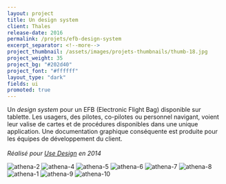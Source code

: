 ```yaml
---
layout: project
title: Un design system
client: Thales
release-date: 2016
permalink: /projets/efb-design-system
excerpt_separator: <!--more-->
project_thumbnail: /assets/images/projets-thumbnails/thumb-18.jpg
project_weight: 35
project_bg: "#202d40"
project_font: "#ffffff"
layout_type: "dark"
fields: ui
promoted: true
---
```


Un *design system* pour un EFB (Electronic Flight Bag) disponible sur tablette. Les usagers, des pilotes, co-pilotes ou personnel navigant, voient leur valise de cartes et de procédures disponibles dans une unique application. Une documentation graphique conséquente est produite pour les équipes de développement du client.
<br/><br/>
*Réalisé pour [Use Design](http://www.use-design.com) en 2014*

![athena-2](/assets/images/projets/athena/athena-2.jpg)
![athena-4](/assets/images/projets/athena/athena-4.jpg)
![athena-5](/assets/images/projets/athena/athena-5.jpg)
![athena-6](/assets/images/projets/athena/athena-6.jpg)
![athena-7](/assets/images/projets/athena/athena-7.jpg)
![athena-8](/assets/images/projets/athena/athena-8.jpg)
![athena-1](/assets/images/projets/athena/athena-1.jpg)
![athena-9](/assets/images/projets/athena/athena-9.jpg)
![athena-10](/assets/images/projets/athena/athena-10.jpg)
